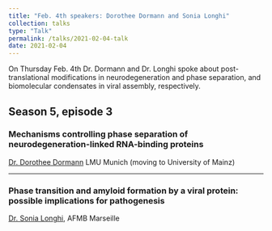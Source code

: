 ```yaml
---
title: "Feb. 4th speakers: Dorothee Dormann and Sonia Longhi"
collection: talks
type: "Talk"
permalink: /talks/2021-02-04-talk
date: 2021-02-04
---
```


On Thursday Feb. 4th Dr. Dormann and Dr. Longhi spoke about post-translational modifications in neurodegeneration and phase separation, and biomolecular condensates in viral assembly, respectively.

## Season 5, episode 3

### Mechanisms controlling phase separation of neurodegeneration-linked RNA-binding proteins
[Dr. Dorothee Dormann](https://www.zellbio.anatomie.med.uni-muenchen.de/about_us/dorothee-dormann/group-leader/index.html) LMU Munich (moving to University of Mainz)

---

### Phase transition and amyloid formation by a viral protein: possible implications for pathogenesis
[Dr. Sonia Longhi](http://www.afmb.univ-mrs.fr/Sonia-Longhi?lang=en), AFMB Marseille





